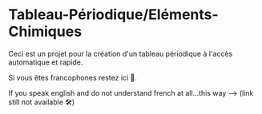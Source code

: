 # Tableau-Périodique/Eléments-Chimiques
Ceci est un projet pour la création d'un tableau périodique à l'accès automatique et rapide.

Si vous êtes francophones restez ici 🙋.

If you speak english and do not understand french at all...this way --> (link still not available 🛠)
